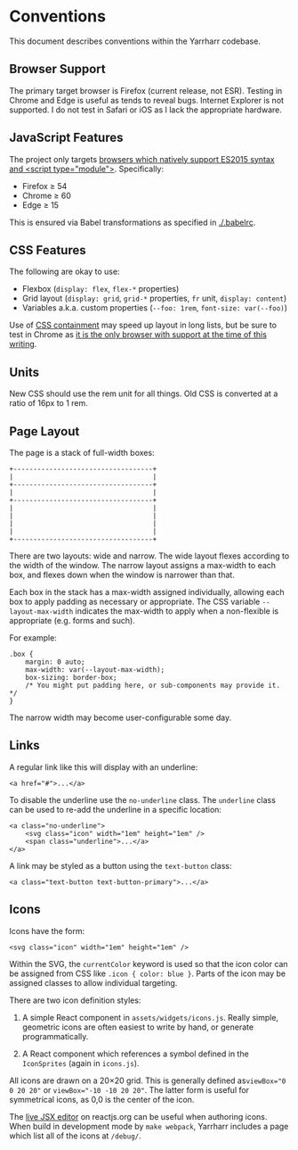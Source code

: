 # Conventions

This document describes conventions within the Yarrharr codebase.

## Browser Support

The primary target browser is Firefox (current release, not ESR).
Testing in Chrome and Edge is useful as tends to reveal bugs.
Internet Explorer is not supported.
I do not test in Safari or iOS as I lack the appropriate hardware.

## JavaScript Features

The project only targets [browsers which natively support ES2015 syntax and &lt;script type="module"&gt;](https://philipwalton.com/articles/deploying-es2015-code-in-production-today/).
Specifically:

* Firefox ≥ 54
* Chrome ≥ 60
* Edge ≥ 15

This is ensured via Babel transformations as specified in [./.babelrc](.babelrc).

## CSS Features

The following are okay to use:

* Flexbox (`display: flex`, `flex-*` properties)
* Grid layout (`display: grid`, `grid-*` properties, `fr` unit, `display: content`)
* Variables a.k.a. custom properties (`--foo: 1rem`, `font-size: var(--foo)`)

Use of [CSS containment](https://www.w3.org/TR/css-contain-1/) may speed up layout in long lists, but be sure to test in Chrome as [it is the only browser with support at the time of this writing](https://caniuse.com/#feat=css-containment).

## Units

New CSS should use the rem unit for all things.
Old CSS is converted at a ratio of 16px to 1 rem.

## Page Layout

The page is a stack of full-width boxes:

    +-----------------------------------+
    |                                   |
    +-----------------------------------+
    |                                   |
    +-----------------------------------+
    |                                   |
    |                                   |
    |                                   |
    |                                   |
    +-----------------------------------+

There are two layouts: wide and narrow.
The wide layout flexes according to the width of the window.
The narrow layout assigns a max-width to each box, and flexes down when the window is narrower than that.

Each box in the stack has a max-width assigned individually, allowing each box to apply padding as necessary or appropriate.
The CSS variable `--layout-max-width` indicates the max-width to apply when a non-flexible is appropriate (e.g. forms and such).

For example:

    .box {
        margin: 0 auto;
        max-width: var(--layout-max-width);
        box-sizing: border-box;
        /* You might put padding here, or sub-components may provide it. */
    }

The narrow width may become user-configurable some day.

## Links

A regular link like this will display with an underline:

    <a href="#">...</a>

To disable the underline use the ``no-underline`` class.
The ``underline`` class can be used to re-add the underline in a specific location:

    <a class="no-underline">
        <svg class="icon" width="1em" height="1em" />
        <span class="underline">...</a>
    </a>

A link may be styled as a button using the ``text-button`` class:

    <a class="text-button text-button-primary">...</a>

## Icons

Icons have the form:

    <svg class="icon" width="1em" height="1em" />

Within the SVG, the ``currentColor`` keyword is used so that the icon color can be assigned from CSS like ``.icon { color: blue }``.
Parts of the icon may be assigned classes to allow individual targeting.

There are two icon definition styles:

1. A simple React component in `assets/widgets/icons.js`.
   Really simple, geometric icons are often easiest to write by hand, or generate programmatically.

2. A React component which references a symbol defined in the `IconSprites` (again in `icons.js`).

All icons are drawn on a 20×20 grid.
This is generally defined as`viewBox="0 0 20 20"` or `viewBox="-10 -10 20 20"`.
The latter form is useful for symmetrical icons, as 0,0 is the center of the icon.

The [live JSX editor](https://reactjs.org/) on reactjs.org can be useful when authoring icons.
When build in development mode by `make webpack`, Yarrharr includes a page which list all of the icons at `/debug/`.
